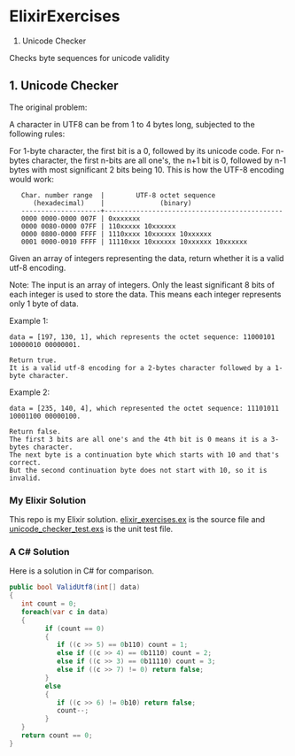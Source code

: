 # ElixirExercises

1. Unicode Checker

Checks byte sequences for unicode validity

## 1. Unicode Checker

The original problem:

A character in UTF8 can be from 1 to 4 bytes long, subjected to the following rules:

For 1-byte character, the first bit is a 0, followed by its unicode code.
For n-bytes character, the first n-bits are all one's, the n+1 bit is 0, followed by n-1 bytes with most significant 2 bits being 10.
This is how the UTF-8 encoding would work:
```
   Char. number range  |        UTF-8 octet sequence
      (hexadecimal)    |              (binary)
   --------------------+---------------------------------------------
   0000 0000-0000 007F | 0xxxxxxx
   0000 0080-0000 07FF | 110xxxxx 10xxxxxx
   0000 0800-0000 FFFF | 1110xxxx 10xxxxxx 10xxxxxx
   0001 0000-0010 FFFF | 11110xxx 10xxxxxx 10xxxxxx 10xxxxxx
 ```
 
Given an array of integers representing the data, return whether it is a valid utf-8 encoding.

Note:
The input is an array of integers. Only the least significant 8 bits of each integer is used to store the data. This means each integer represents only 1 byte of data.

Example 1:
```
data = [197, 130, 1], which represents the octet sequence: 11000101 10000010 00000001.

Return true.
It is a valid utf-8 encoding for a 2-bytes character followed by a 1-byte character.
```

Example 2:
```
data = [235, 140, 4], which represented the octet sequence: 11101011 10001100 00000100.

Return false.
The first 3 bits are all one's and the 4th bit is 0 means it is a 3-bytes character.
The next byte is a continuation byte which starts with 10 and that's correct.
But the second continuation byte does not start with 10, so it is invalid.
```

### My Elixir Solution

This repo is my Elixir solution. [elixir_exercises.ex](lib/unicode_checker.ex)
is the source file and
[unicode_checker_test.exs](test/unicode_checker_test.exs) is the unit test
file.

### A C# Solution

Here is a solution in C# for comparison.

```C#
public bool ValidUtf8(int[] data)
{
   int count = 0;
   foreach(var c in data)
   {
         if (count == 0)
         {
            if ((c >> 5) == 0b110) count = 1;
            else if ((c >> 4) == 0b1110) count = 2;
            else if ((c >> 3) == 0b11110) count = 3;
            else if ((c >> 7) != 0) return false;
         }
         else
         {
            if ((c >> 6) != 0b10) return false;
            count--;
         }
   }
   return count == 0;
}
```
